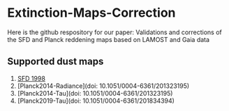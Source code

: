# Extinction-Maps-Correction

Here is the github respository for our paper: Validations and corrections of the SFD and Planck reddening maps based on LAMOST and Gaia data

## Supported dust maps
1. [SFD 1998](http://doi.org/10.1086/305772)
2. [Planck2014-Radiance](doi: 10.1051/0004-6361/201323195)
3. [Planck2014-Tau](doi: 10.1051/0004-6361/201323195)
4. [Planck2019-Tau](doi: 10.1051/0004-6361/201834394)
